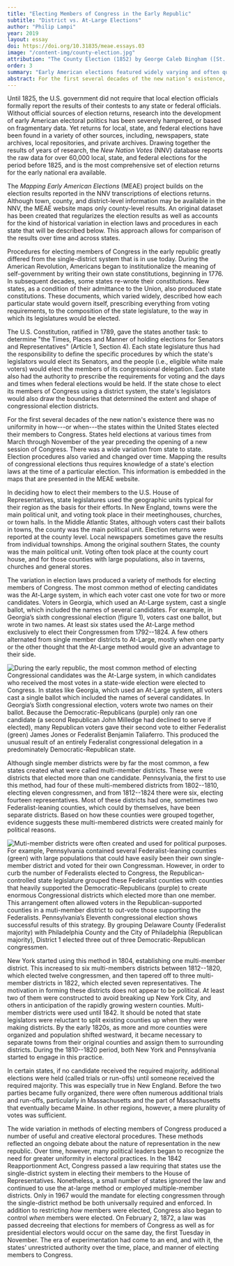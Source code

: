 ```yaml
---
title: "Electing Members of Congress in the Early Republic"
subtitle: "District vs. At-Large Elections"
author: "Philip Lampi"
year: 2019
layout: essay
doi: https://doi.org/10.31835/meae.essays.03
image: "/content-img/county-election.jpg"
attribution: "The County Election (1852) by George Caleb Bingham ([St. Louis Art Museum](https://www.slam.org/collection/objects/29775/)). While taking place in a later period than the elections explored in this project, Bingham’s portrait of a rural Missouri election scene in the 1850s depicts several aspects of the electoral process that were also common during the First Party System: a raucous assembly of white men (notice the lack of women or African Americans) of varying social classes (by 1800 around 80% of all adult white males were eligible to vote) playing games, reading a newspaper, debating the issues, or chatting with friends—in addition to voting; a vote being bought by “treating” a voter to liquor (a common but illegal practice); and votes cast through oral voting (viva voce), in which a voter called out his choice to the election clerk behind the judge, who openly recorded it in a ledger."
order: 3
summary: "Early American elections featured widely varying and often questionable electoral practices."
abstract: For the first several decades of the new nation’s existence, the individual states within the United States had virtually unrestricted authority over the time, place, and manner of electing members for the U.S. Congress. Because of this, states developed and experimented with their own creative electoral procedures, such as at-large elections or multiple-member districts. These dynamic electoral methods reflect the period’s ongoing debates about the nature of representation in the new republic.
---
```


Until 1825, the U.S. government did not require that local election
officials formally report the results of their contests to any state or
federal officials. Without official sources of election returns,
research into the development of early American electoral politics has
been severely hampered, or based on fragmentary data. Yet returns for
local, state, and federal elections have been found in a variety of
other sources, including, newspapers, state archives, local
repositories, and private archives. Drawing together the results of
years of research, the *New Nation Votes* (NNV) database reports the raw
data for over 60,000 local, state, and federal elections for the period
before 1825, and is the most comprehensive set of election returns for
the early national era available.

The *Mapping Early American Elections* (MEAE) project builds on the
election results reported in the NNV transcriptions of elections returns.
Although town, county,
and district-level information may be available in the NNV, the MEAE
website maps only county-level results. An original dataset has been
created that regularizes the election results as well as accounts for
the kind of historical variation in election laws and procedures in each
state that will be described below. This approach allows for comparison
of the results over time and across states.

Procedures for electing members of Congress in the early republic
greatly differed from the single-district system that is in use today.
During the American Revolution, Americans began to institutionalize the
meaning of self-government by writing their own state constitutions,
beginning in 1776. In subsequent decades, some states re-wrote their
constitutions. New states, as a condition of their admittance to the
Union, also produced state constitutions. These documents, which varied
widely, described how each particular state would govern itself,
prescribing everything from voting requirements, to the composition of
the state legislature, to the way in which its legislatures would be
elected.

The U.S. Constitution, ratified in 1789, gave the states another task: to
determine "the Times, Places and Manner of holding elections for
Senators and Representatives" (Article 1, Section 4). Each state
legislature thus had the responsibility to define the specific
procedures by which the state's legislators would elect its Senators,
and the people (i.e., eligible white male voters) would elect the
members of its congressional delegation. Each state also had the
authority to prescribe the requirements for voting and the days and
times when federal elections would be held. If the state chose to elect
its members of Congress using a district system, the state's legislators
would also draw the boundaries that determined the extent and shape of
congressional election districts.

For the first several decades of the new nation's existence there was no
uniformity in how---or when---the states within the United States
elected their members to Congress. States held elections at various
times from March through November of the year preceding the opening of a
new session of Congress. There was a wide variation from state to state.
Election procedures also varied and changed over time. Mapping the
results of congressional elections thus requires knowledge of a state's
election laws at the time of a particular election. This information is
embedded in the maps that are presented in the MEAE website.

In deciding how to elect their members to the U.S. House of
Representatives, state legislatures used the geographic units typical
for their region as the basis for their efforts. In New England, towns
were the main political unit, and voting took place in their
meetinghouses, churches, or town halls. In the Middle Atlantic States,
although voters cast their ballots in towns, the county was the main
political unit. Election returns were reported at the county level.
Local newspapers sometimes gave the results from individual townships.
Among the original southern States, the county was the main political
unit. Voting often took place at the county court house, and for those
counties with large populations, also in taverns, churches and general
stores.

The variation in election laws produced a variety of methods for
electing members of Congress. The most common method of electing
candidates was the At-Large system, in which each voter cast one vote
for two or more candidates. Voters in Georgia, which used an At-Large 
system, cast a single ballot, which included the names of several 
candidates. For example, in Georgia’s sixth congressional election 
(figure 1), voters cast one ballot, but wrote in two names. At
least six states used the At-Large method exclusively to elect their
Congressmen from 1792--1824. A few others alternated from single member
districts to At-Large, mostly when one party or the other thought that
the At-Large method would give an advantage to their side.

![During the early republic, the most common method of electing Congressional candidates was the At-Large system, in which candidates who received the most votes in a state-wide election were elected to Congress. In states like Georgia, which used an  At-Large system, all voters cast a single ballot which included the names of several candidates. In Georgia’s [Sixth](https://earlyamericanelections.org/maps/meae.congressional.congress06.ga.county.html) congressional election, voters wrote two names on their ballot. Because the Democratic-Republicans (purple) only ran one candidate (a second Republican John Milledge had declined to serve if elected), many Republican voters gave their second vote to either Federalist (green) James Jones or Federalist Benjamin Taliaferro. This produced the unusual result of an entirely Federalist congressional delegation in a predominately Democratic-Republican state.]({{site.url}}/content-img/ga6-map.png)

Although single member districts were by far the most common, a few
states created what were called multi-member districts. These were
districts that elected more than one candidate. Pennsylvania, the first
to use this method, had four of these multi-membered districts from
1802--1810, electing eleven congressmen, and from 1812--1824 there were
six, electing fourteen representatives. Most of these districts had one,
sometimes two Federalist-leaning counties, which could by themselves,
have been separate districts. Based on how these counties were grouped
together, evidence suggests these multi-membered districts were created
mainly for political reasons.

![Muti-member districts were often created and used for political purposes. For example, Pennsylvania contained several Federalist-leaning counties (green) with large populations that could have easily been their own single-member district and voted for their own Congressman. However, in order to curb the number of Federalists elected to Congress, the Republican-controlled state legislature grouped these Federalist counties with counties that heavily supported the Democratic-Republicans (purple) to create enormous Congressional districts which elected more than one member. This arrangement often allowed voters in the Republican-supported counties in a muti-member district to out-vote those supporting the Federalists. Pennsylvania’s [Eleventh](https://earlyamericanelections.org/maps/meae.congressional.congress11.pa.county.html) congressional election shows successful results of this strategy. By grouping Delaware County (Federalist majority) with Philadelphia County and the City of Philadelphia (Republican majority), District 1 elected three out of three Democratic-Republican congressmen.]({{site.url}}/content-img/pa11-map.png)

New York started using this method in 1804, establishing one
multi-member district. This increased to six multi-members districts
between 1812--1820, which elected twelve congressmen, and then tapered
off to three multi-member districts in 1822, which elected seven
representatives. The motivation in forming these districts does not
appear to be political. At least two of them were constructed to avoid
breaking up New York City, and others in anticipation of the rapidly
growing western counties. Multi-member districts were used until 1842.
It should be noted that state legislators were reluctant to split
existing counties up when they were making districts. By the early
1820s, as more and more counties were organized and population shifted
westward, it became necessary to separate towns from their original
counties and assign them to surrounding districts. During the 1810--1820
period, both New York and Pennsylvania started to engage in this
practice.

In certain states, if no candidate received the required majority,
additional elections were held (called trials or run-offs) until someone
received the required majority. This was especially true in New England.
Before the two parties became fully organized, there were often numerous
additional trials and run-offs, particularly in Massachusetts and the
part of Massachusetts that eventually became Maine. In other regions,
however, a mere plurality of votes was sufficient.

The wide variation in methods of electing members of Congress produced a
number of useful and creative electoral procedures. These methods
reflected an ongoing debate about the nature of representation in the
new republic. Over time, however, many political leaders began to
recognize the need for greater uniformity in electoral practices. In the
1842 Reapportionment Act, Congress passed a law requiring that states
use the single-district system in electing their members to the House of
Representatives. Nonetheless, a small number of states ignored the law
and continued to use the at-large method or employed multiple-member
districts. Only in 1967 would the mandate for electing congressmen
through the single-district method be both universally required and
enforced. In addition to restricting *how* members were elected,
Congress also began to control *when* members were elected. On February
2, 1872, a law was passed decreeing that elections for members of
Congress as well as for presidential electors would occur on the same
day, the first Tuesday in November. The era of experimentation had come
to an end, and with it, the states' unrestricted authority over the
time, place, and manner of electing members to Congress.
